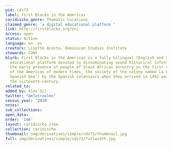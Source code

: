 ```yaml
---
pid: cds73
label: First Blacks in the Americas
caridischo_genre: Thematic Curations
claimed_genre: 'a digital educational platform '
link: http://firstblacks.org/en/
access: open
status: Active
language: en, es
creators: Lisette Acosta, Dominican Studies Institute
stewards: CUNY
blurb: First Blacks in the Americas is a fully bilingual (English and Spanish) digital
  educational platform devoted to disseminating sound historical information about
  the early presence of people of black African ancestry in the first colonial society
  of the Americas of modern times, the society of the colony named La Española (‘The
  Spanish One’) by the Spanish colonizers when they arrived in 1492 and throughout
  the sixteenth-century.
related_to:
added_by: Alex Gil
twitter: "@elotroalex"
census_year: '2020'
notes:
sub_collections:
open_data:
order: '140'
layout: caridischo_item
collection: caridischo
thumbnail: img/derivatives/simple/cds73/thumbnail.jpg
full: img/derivatives/simple/cds73/fullwidth.jpg
---
```

